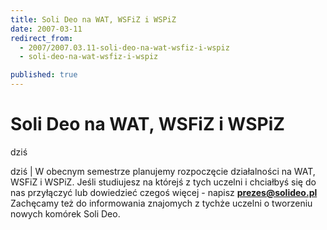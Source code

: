 ```yaml
---
title: Soli Deo na WAT, WSFiZ i WSPiZ
date: 2007-03-11
redirect_from: 
  - 2007/2007.03.11-soli-deo-na-wat-wsfiz-i-wspiz
  - soli-deo-na-wat-wsfiz-i-wspiz

published: true
---
```




# Soli Deo na WAT, WSFiZ i WSPiZ

<time>dziś</time>

dziś | 
W obecnym semestrze planujemy rozpoczęcie działalności na WAT, WSFiZ i WSPiZ. Jeśli studiujesz na którejś z tych uczelni i chciałbyś się do nas przyłączyć lub dowiedzieć czegoś więcej - napisz **prezes@solideo.pl**
Zachęcamy też do informowania znajomych z tychże uczelni o&nbsp;tworzeniu nowych komórek Soli Deo.


<!--CONTENT FROM OLD SERVER (jos before 2013): dziś | 
W obecnym semestrze planujemy rozpoczęcie działalności na WAT, WSFiZ i WSPiZ. Jeśli studiujesz na którejś z tych uczelni i chciałbyś się do nas przyłączyć lub dowiedzieć czegoś więcej - napisz **prezes@solideo.pl**
Zachęcamy też do informowania znajomych z tychże uczelni o&nbsp;tworzeniu nowych komórek Soli Deo.

-->

<!--{{json:{"created_date":"2007-03-11 11:13:45","publish_down":"0000-00-00 00:00:00","id":"466"}}}-->